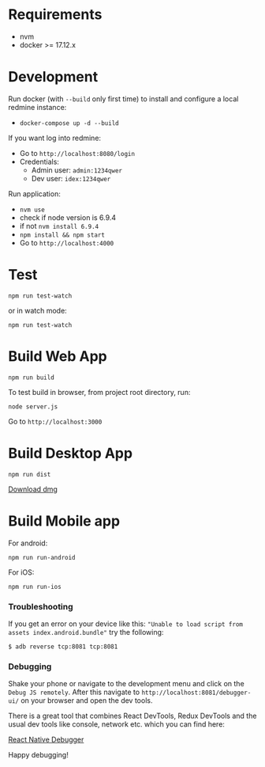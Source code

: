 Requirements
=
- nvm
- docker >= 17.12.x

Development
===========

Run docker (with `--build` only first time) to install and configure a local redmine instance:
- ```docker-compose up -d --build```

If you want log into redmine:
- Go to ```http://localhost:8080/login```
- Credentials: 
    - Admin user: `admin:1234qwer`
    - Dev user:  `idex:1234qwer`

Run application:
- ```nvm use```
- check if node version is 6.9.4
- if not ```nvm install 6.9.4```
- ```npm install && npm start```
- Go to ```http://localhost:4000```

Test
=

`npm run test-watch`

or in watch mode:

`npm run test-watch`

Build Web App
=============
```npm run build```

To test build in browser, from project root directory, run:

```node server.js```

Go to ```http://localhost:3000```

Build Desktop App
=================
```npm run dist```


[Download dmg](https://github.com/ricfrank/report-from-hell/tree/master/dist/outatime-0.0.2.dmg)

Build Mobile app
=================

For android:

```npm run run-android```

For iOS:

```npm run run-ios```

### Troubleshooting
If you get an error on your device like this: `"Unable to load script from assets index.android.bundle"` try the following:

```
$ adb reverse tcp:8081 tcp:8081
```
### Debugging
Shake your phone or navigate to the development menu and click on the `Debug JS remotely`. After this navigate to `http://localhost:8081/debugger-ui/` on your browser and open the dev tools. 

There is a great tool that combines React DevTools, Redux DevTools and the usual dev tools like console, network etc. which you can find here:

[React Native Debugger](https://github.com/jhen0409/react-native-debugger)

Happy debugging!